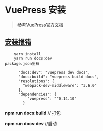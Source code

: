 # VuePress 安装

> [参考VuePress官方文档](https://vuepress.docschina.org/guide/deploy.html#github-%E9%A1%B5%E9%9D%A2)

## [安装报错](https://github.com/vuejs/vuepress/issues/1417)

        yarn install
        yarn run docs:dev
    package.json里有

          "docs:dev": "vuepress dev docs",
          "docs:build": "vuepress build docs",
          "resolutions": {
            "webpack-dev-middleware": "3.6.0"
          },
          "dependencies": {
              "vuepress": "^0.14.10"
            }


**npm run docs:build**  // 打包

**npm run docs:dev**  //启动


